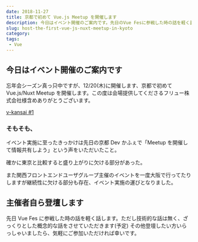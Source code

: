 ```yaml
---
date: 2018-11-27
title: 京都で初めて Vue.js Meetup を開催します
description: 今日はイベント開催のご案内です。先日のVue Fesに参戦した時の話を軽く話します。
slug: host-the-first-vue-js-nuxt-meetup-in-kyoto
category: 
tags: 
 - Vue
---
```


## 今日はイベント開催のご案内です

忘年会シーズン真っ只中ですが、12/20(木)に開催します、京都で初めて Vue.js/Nuxt Meetup を開催します。この度は会場提供してくださるフリュー株式会社様含めありがとうございます。

<a class="link-preview" href="https://vuekansai.connpass.com/event/110542">v-kansai #1</a>

### そもそも、

イベント実施に至ったきっかけは先日の京都 Dev かふぇで「Meetup を開催して情報共有しよう」という声をいただいたこと。

確かに東京と比較すると盛り上がりに欠ける部分があった。

また関西フロントエンドユーザグループ主催のイベントを一度大阪で行ってたりしますが継続性に欠ける部分も存在、イベント実施の運びとなりました。

## 主催者自ら登壇します

先日 Vue Fes に参戦した時の話を軽く話します。ただし技術的な話は無く、ざっくりとした概念的な話をさせていただきます(予定) その他登壇したい方いらっしゃいましたら、気軽にご参加いただければ幸いです。
